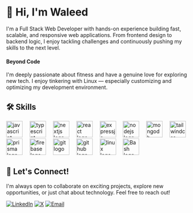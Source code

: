<h1>👋 Hi, I'm Waleed</h1>

<p>I'm a Full Stack Web Developer with hands-on experience building fast, scalable, and responsive web applications. From frontend design to backend logic, I enjoy tackling challenges and continuously pushing my skills to the next level.</p>

<h4>Beyond Code</h4>

<p>I'm deeply passionate about fitness and have a genuine love for exploring new tech. I enjoy tinkering with Linux — especially customizing and optimizing my development environment.</p>

<h2 align="left">🛠️ Skills</h2>

<div align="left">
  <img src="https://skillicons.dev/icons?i=javascript" height="44" alt="javascript logo"  />
  <img width="11" />
  <img src="https://skillicons.dev/icons?i=typescript" height="44" alt="typescript logo"  />
  <img width="11" />
  <img src="https://skillicons.dev/icons?i=nextjs" height="44" alt="nextjs logo"  />
  <img width="11" />
  <img src="https://skillicons.dev/icons?i=react" height="44" alt="react logo"  />
  <img width="11" />
  <img src="https://skillicons.dev/icons?i=expressjs" height="44" alt="expressjs logo"  />
  <img width="11" />
  <img src="https://skillicons.dev/icons?i=nodejs" height="44" alt="nodejs logo"  />
  <img width="11" />
  <img src="https://skillicons.dev/icons?i=mongodb" height="44" alt="mongodb logo"  />
  <img width="11" />
  <img src="https://skillicons.dev/icons?i=tailwindcss" height="44" alt="tailwindcss logo"  />
  <img width="11" />
  <img src="https://skillicons.dev/icons?i=prisma" height="44" alt="prisma logo"  />
  <img width="11" />
  <img src="https://skillicons.dev/icons?i=firebase" height="44" alt="firebase logo"  />
  <img width="11" />
  <img src="https://skillicons.dev/icons?i=git" height="44" alt="git logo"  />
  <img width="11" />
  <img src="https://skillicons.dev/icons?i=github" height="44" alt="github logo"  />
  <img width="11" />
  <img src="https://skillicons.dev/icons?i=linux" height="44" alt="linux logo"  />
  <img width="11" />
  <img src="https://skillicons.dev/icons?i=bash" height="44" alt="Bash logo"  />
</div>

<h2>🤝 Let's Connect!</h2>

<p>I'm always open to collaborate on exciting projects, explore new opportunities, or just chat about technology. Feel free to reach out!</p>

[![LinkedIn](https://img.shields.io/badge/LinkedIn-%230077B5.svg?style=for-the-badge&logo=linkedin&logoColor=white)](https://www.linkedin.com/in/mewaleedahmad) [![X](https://img.shields.io/badge/Twitter-%231DA1F2.svg?style=for-the-badge&logo=x-twitter&logoColor=white)](https://x.com/mewaleedahmad) [![Email](https://img.shields.io/badge/Email-%23D14836.svg?style=for-the-badge&logo=gmail&logoColor=white)](mailto:waleedgondal57@gmail.com) 



